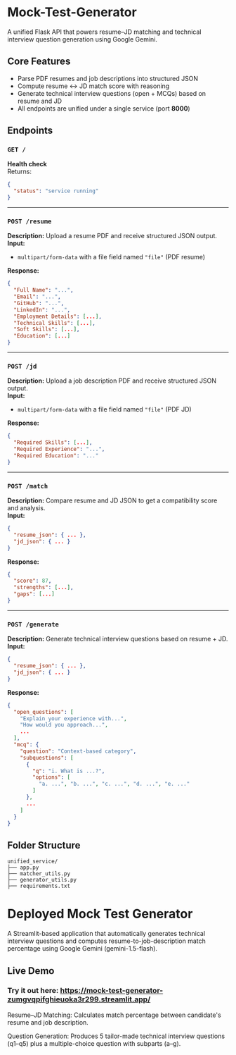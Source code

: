 # Mock-Test-Generator

A unified Flask API that powers resume–JD matching and technical interview question generation using Google Gemini.

## Core Features

- Parse PDF resumes and job descriptions into structured JSON
- Compute resume ↔ JD match score with reasoning
- Generate technical interview questions (open + MCQs) based on resume and JD
- All endpoints are unified under a single service (port **8000**)

## Endpoints

### `GET /`  
**Health check**  
Returns:  
```json
{
  "status": "service running"
}
```

---

### `POST /resume`  
**Description:** Upload a resume PDF and receive structured JSON output.  
**Input:**  
- `multipart/form-data` with a file field named `"file"` (PDF resume)

**Response:**  
```json
{
  "Full Name": "...",
  "Email": "...",
  "GitHub": "...",
  "LinkedIn": "...",
  "Employment Details": [...],
  "Technical Skills": [...],
  "Soft Skills": [...],
  "Education": [...]
}
```

---

### `POST /jd`  
**Description:** Upload a job description PDF and receive structured JSON output.  
**Input:**  
- `multipart/form-data` with a file field named `"file"` (PDF JD)

**Response:**  
```json
{
  "Required Skills": [...],
  "Required Experience": "...",
  "Required Education": "..."
}
```

---

### `POST /match`  
**Description:** Compare resume and JD JSON to get a compatibility score and analysis.  
**Input:**  
```json
{
  "resume_json": { ... },
  "jd_json": { ... }
}
```

**Response:**  
```json
{
  "score": 87,
  "strengths": [...],
  "gaps": [...]
}
```

---

### `POST /generate`  
**Description:** Generate technical interview questions based on resume + JD.  
**Input:**  
```json
{
  "resume_json": { ... },
  "jd_json": { ... }
}
```

**Response:**  
```json
{
  "open_questions": [
    "Explain your experience with...",
    "How would you approach...",
    ...
  ],
  "mcq": {
    "question": "Context-based category",
    "subquestions": [
      {
        "q": "i. What is ...?",
        "options": [
          "a. ...", "b. ...", "c. ...", "d. ...", "e. ..."
        ]
      },
      ...
    ]
  }
}
```

## Folder Structure

```
unified_service/
├── app.py
├── matcher_utils.py
├── generator_utils.py
├── requirements.txt
```



# Deployed Mock Test Generator

A Streamlit-based application that automatically generates technical interview questions and computes resume-to-job-description match percentage using Google Gemini (gemini-1.5-flash).

## Live Demo

### Try it out here: https://mock-test-generator-zumgvqpifghieuoka3r299.streamlit.app/


Resume–JD Matching: Calculates match percentage between candidate's resume and job description.

Question Generation: Produces 5 tailor-made technical interview questions (q1–q5) plus a multiple-choice question with subparts (a–g).





